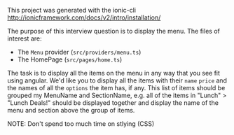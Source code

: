 This project was generated with the ionic-cli
http://ionicframework.com/docs/v2/intro/installation/

The purpose of this interview question is to display the menu. The files of interest are:
  - The `Menu` provider (`src/providers/menu.ts`)
  - The HomePage (`src/pages/home.ts`)
  
The task is to display all the items on the menu in any way that you see fit using angular. We'd like you to display all the items with their `name` `price` and the names of all the `options` the item has, if any. This list of items should be grouped my MenuName and SectionName, e.g. all of the items in "Lunch" > "Lunch Deals!" should be displayed together and display the name of the menu and section above the group of items.

NOTE: Don't spend too much time on stlying (CSS)
